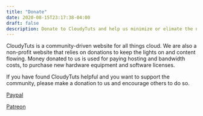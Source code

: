 ```yaml
---
title: "Donate"
date: 2020-08-15T23:17:38-04:00
draft: false
description: Donate to CloudyTuts and help us minimize or elimate the need for advertisements
---
```


CloudyTuts is a community-driven  website for all things cloud. We are also a non-profit website that relies on donations to keep the lights on and content flowing. Money donated to us is used for paying hosting and bandwidth costs, to purchase new hardware equipment and software licenses.

If you have found CloudyTuts helpful and you want to support the community, please make a donation to us and encourage others to do so.


[Paypal](https://www.paypal.com/cgi-bin/webscr?cmd=_donations&business=J8TC38ZFWNX4W&currency_code=CAD&source=url)

[Patreon](https://www.patreon.com/cloudytuts)

